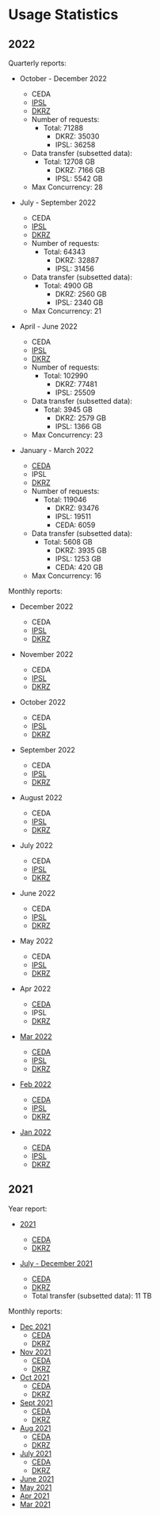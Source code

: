 # Usage Statistics



## 2022

Quarterly reports:

* October - December 2022
  * CEDA
  * [IPSL](downloads/dashboard/2022/2022-q4-dashboard_ipsl.html)
  * [DKRZ](downloads/dashboard/2022/2022-q4-dashboard_dkrz.html)
  * Number of requests:
    * Total: 71288
      * DKRZ: 35030 
      * IPSL: 36258
  * Data transfer (subsetted data):
    * Total: 12708 GB
      * DKRZ: 7166 GB 
      * IPSL: 5542 GB
  * Max Concurrency: 28

* July - September 2022
  * CEDA
  * [IPSL](downloads/dashboard/2022/2022-q3-dashboard_ipsl.html)
  * [DKRZ](downloads/dashboard/2022/2022-q3-dashboard_dkrz.html)
  * Number of requests:
    * Total: 64343
      * DKRZ: 32887 
      * IPSL: 31456 
  * Data transfer (subsetted data):
    * Total: 4900 GB
      * DKRZ: 2560 GB 
      * IPSL: 2340 GB
  * Max Concurrency: 21

* April - June 2022
  * CEDA
  * [IPSL](downloads/dashboard/2022/2022-q2-dashboard_ipsl.html)
  * [DKRZ](downloads/dashboard/2022/2022-q2-dashboard_dkrz.html)
  * Number of requests:
    * Total: 102990
      * DKRZ: 77481
      * IPSL: 25509
  * Data transfer (subsetted data):
    * Total: 3945 GB
      * DKRZ: 2579 GB 
      * IPSL: 1366 GB
  * Max Concurrency: 23

* January - March 2022
  * [CEDA](downloads/dashboard/2022/2022-q1-dashboard_ceda.html)
  * IPSL
  * [DKRZ](downloads/dashboard/2022/2022-q1-dashboard_dkrz.html)
  * Number of requests:
    * Total: 119046
      * DKRZ: 93476
      * IPSL: 19511
      * CEDA: 6059
  * Data transfer (subsetted data):
    * Total: 5608 GB
      * DKRZ: 3935 GB
      * IPSL: 1253 GB
      * CEDA: 420 GB
  * Max Concurrency: 16

Monthly reports:

 * December 2022
   * CEDA
   * [IPSL](downloads/dashboard/2022/2022-12-01-dashboard_ipsl.html)
   * [DKRZ](downloads/dashboard/2022/2022-12-01-dashboard_dkrz.html)

* November 2022
  * CEDA
  * [IPSL](downloads/dashboard/2022/2022-11-01-dashboard_ipsl.html)
  * [DKRZ](downloads/dashboard/2022/2022-11-01-dashboard_dkrz.html)

* October 2022
  * CEDA
  * [IPSL](downloads/dashboard/2022/2022-10-01-dashboard_ipsl.html)
  * [DKRZ](downloads/dashboard/2022/2022-10-01-dashboard_dkrz.html)

* September 2022
  * CEDA
  * [IPSL](downloads/dashboard/2022/2022-09-01-dashboard_ipsl.html)
  * [DKRZ](downloads/dashboard/2022/2022-09-01-dashboard_dkrz.html)

* August 2022
  * CEDA
  * [IPSL](downloads/dashboard/2022/2022-08-01-dashboard_ipsl.html)
  * [DKRZ](downloads/dashboard/2022/2022-08-01-dashboard_dkrz.html)

* July 2022
  * CEDA
  * [IPSL](downloads/dashboard/2022/2022-07-01-dashboard_ipsl.html)
  * [DKRZ](downloads/dashboard/2022/2022-07-01-dashboard_dkrz.html)

* June 2022
  * CEDA
  * [IPSL](downloads/dashboard/2022/2022-06-01-dashboard_ipsl.html)
  * [DKRZ](downloads/dashboard/2022/2022-06-01-dashboard_dkrz.html)

* May 2022
  * CEDA
  * [IPSL](downloads/dashboard/2022/2022-05-01-dashboard_ipsl.html)
  * [DKRZ](downloads/dashboard/2022/2022-05-01-dashboard_dkrz.html)

* Apr 2022
  * [CEDA](downloads/dashboard/2022/2022-04-01-dashboard_ceda.html)
  * IPSL
  * [DKRZ](downloads/dashboard/2022/2022-04-01-dashboard_dkrz.html)

* [Mar 2022](downloads/dashboard/2022/2022-03-01-dashboard.html)
  * [CEDA](downloads/dashboard/2022/2022-03-01-dashboard_ceda.html)
  * [IPSL](downloads/dashboard/2022/2022-03-01-dashboard_ipsl.html)
  * [DKRZ](downloads/dashboard/2022/2022-03-01-dashboard_dkrz.html)

* [Feb 2022](downloads/dashboard/2022/2022-02-01-dashboard.html)
  * [CEDA](downloads/dashboard/2022/2022-02-01-dashboard_ceda.html)
  * [IPSL](downloads/dashboard/2022/2022-02-01-dashboard_ipsl.html)
  * [DKRZ](downloads/dashboard/2022/2022-02-01-dashboard_dkrz.html)

* [Jan 2022](downloads/dashboard/2022/2022-01-01-dashboard.html)
  * [CEDA](downloads/dashboard/2022/2022-01-01-dashboard_ceda.html)
  * [IPSL](downloads/dashboard/2022/2022-01-01-dashboard_ipsl.html)
  * [DKRZ](downloads/dashboard/2022/2022-01-01-dashboard_dkrz.html)

## 2021

Year report:
* [2021](downloads/dashboard/2021/2021-dashboard.html)
  * [CEDA](downloads/dashboard/2021/2021-dashboard_ceda.html)
  * [DKRZ](downloads/dashboard/2021/2021-dashboard_dkrz.html)

* [July - December 2021](downloads/dashboard/2021/2021-jul-dec-dashboard.html)
  * [CEDA](downloads/dashboard/2021/2021-jul-dec-dashboard_ceda.html)
  * [DKRZ](downloads/dashboard/2021/2021-jul-dec-dashboard_dkrz.html)
  * Total transfer (subsetted data): 11 TB

Monthly reports:

* [Dec 2021](downloads/dashboard/2021/2021-12-01-dashboard.html)
  * [CEDA](downloads/dashboard/2021/2021-12-01-dashboard_ceda.html)
  * [DKRZ](downloads/dashboard/2021/2021-12-01-dashboard_dkrz.html)
* [Nov 2021](downloads/dashboard/2021/2021-11-01-dashboard.html)
  * [CEDA](downloads/dashboard/2021/2021-11-01-dashboard_ceda.html)
  * [DKRZ](downloads/dashboard/2021/2021-11-01-dashboard_dkrz.html)
* [Oct 2021](downloads/dashboard/2021/2021-10-01-dashboard.html)
  * [CEDA](downloads/dashboard/2021/2021-10-01-dashboard_ceda.html)
  * [DKRZ](downloads/dashboard/2021/2021-10-01-dashboard_dkrz.html)
* [Sept 2021](downloads/dashboard/2021/2021-09-01-dashboard.html)
  * [CEDA](downloads/dashboard/2021/2021-09-01-dashboard_ceda.html)
  * [DKRZ](downloads/dashboard/2021/2021-09-01-dashboard_dkrz.html)
* [Aug 2021](downloads/dashboard/2021/2021-08-01-dashboard.html)
  * [CEDA](downloads/dashboard/2021/2021-08-01-dashboard_ceda.html)
  * [DKRZ](downloads/dashboard/2021/2021-08-01-dashboard_dkrz.html)
* [July 2021](downloads/dashboard/2021/2021-07-01-dashboard.html)
  * [CEDA](downloads/dashboard/2021/2021-07-01-dashboard_ceda.html)
  * [DKRZ](downloads/dashboard/2021/2021-07-01-dashboard_dkrz.html)
* [June 2021](downloads/dashboard/2021/2021-06-01-dashboard.html)
* [May 2021](downloads/dashboard/2021/2021-05-01-dashboard.html)
* [Apr 2021](downloads/dashboard/2021/2021-04-01-dashboard.html)
* [Mar 2021](downloads/dashboard/2021/2021-03-01-dashboard.html)
